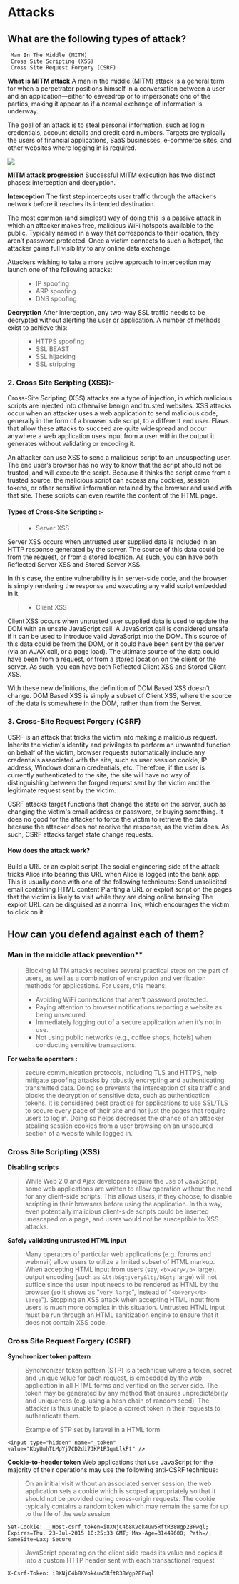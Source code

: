 # Attacks

## What are the following types of attack?
```
 Man In The Middle (MITM)
 Cross Site Scripting (XSS)
 Cross Site Request Forgery (CSRF)
```
**What is MITM attack**
A man in the middle (MITM) attack is a general term for when a perpetrator positions himself in a conversation between a user and an application—either to eavesdrop or to impersonate one of the parties, making it appear as if a normal exchange of information is underway.

The goal of an attack is to steal personal information, such as login credentials, account details and credit card numbers. Targets are typically the users of financial applications, SaaS businesses, e-commerce sites, and other websites where logging in is required.

![](https://i.imgur.com/52A8v7c.jpg)

**MITM attack progression**
Successful MITM execution has two distinct phases: interception and decryption.

**Interception**
The first step intercepts user traffic through the attacker’s network before it reaches its intended destination.

The most common (and simplest) way of doing this is a passive attack in which an attacker makes free, malicious WiFi hotspots available to the public. Typically named in a way that corresponds to their location, they aren’t password protected. Once a victim connects to such a hotspot, the attacker gains full visibility to any online data exchange.

Attackers wishing to take a more active approach to interception may launch one of the following attacks:

> * IP spoofing
> * ARP spoofing
> * DNS spoofing

**Decryption**
After interception, any two-way SSL traffic needs to be decrypted without alerting the user or application. A number of methods exist to achieve this:

> * HTTPS spoofing
> * SSL BEAST
> * SSL hijacking
> * SSL stripping

### 2. Cross Site Scripting (XSS):-
Cross-Site Scripting (XSS) attacks are a type of injection, in which malicious scripts are injected into otherwise benign and trusted websites. XSS attacks occur when an attacker uses a web application to send malicious code, generally in the form of a browser side script, to a different end user. Flaws that allow these attacks to succeed are quite widespread and occur anywhere a web application uses input from a user within the output it generates without validating or encoding it.

An attacker can use XSS to send a malicious script to an unsuspecting user. The end user’s browser has no way to know that the script should not be trusted, and will execute the script. Because it thinks the script came from a trusted source, the malicious script can access any cookies, session tokens, or other sensitive information retained by the browser and used with that site. These scripts can even rewrite the content of the HTML page.

#### Types of Cross-Site Scripting :-
> * Server XSS

Server XSS occurs when untrusted user supplied data is included in an HTTP response generated by the server. The source of this data could be from the request, or from a stored location. As such, you can have both Reflected Server XSS and Stored Server XSS.

In this case, the entire vulnerability is in server-side code, and the browser is simply rendering the response and executing any valid script embedded in it.

> * Client XSS

Client XSS occurs when untrusted user supplied data is used to update the DOM with an unsafe JavaScript call. A JavaScript call is considered unsafe if it can be used to introduce valid JavaScript into the DOM. This source of this data could be from the DOM, or it could have been sent by the server (via an AJAX call, or a page load). The ultimate source of the data could have been from a request, or from a stored location on the client or the server. As such, you can have both Reflected Client XSS and Stored Client XSS.

With these new definitions, the definition of DOM Based XSS doesn’t change. DOM Based XSS is simply a subset of Client XSS, where the source of the data is somewhere in the DOM, rather than from the Server.

### 3. Cross-Site Request Forgery (CSRF)

CSRF is an attack that tricks the victim into making a malicious request. Inherits the victim's identity and privileges to perform an unwanted function on behalf of the victim, browser requests automatically include any credentials associated with the site, such as user session cookie, IP address, Windows domain credentials, etc. Therefore, if the user is currently authenticated to the site, the site will have no way of distinguishing between the forged request sent by the victim and the legitimate request sent by the victim.

CSRF attacks target functions that change the state on the server, such as changing the victim's email address or password, or buying something. It does no good for the attacker to force the victim to retrieve the data because the attacker does not receive the response, as the victim does. As such, CSRF attacks target state change requests.

#### How does the attack work?
Build a URL or an exploit script
The social engineering side of the attack tricks Alice into bearing this URL when Alice is logged into the bank app. This is usually done with one of the following techniques:
Send unsolicited email containing HTML content
Planting a URL or exploit script on the pages that the victim is likely to visit while they are doing online banking
The exploit URL can be disguised as a normal link, which encourages the victim to click on it

## How can you defend against each of them?

### Man in the middle attack prevention**
> Blocking MITM attacks requires several practical steps on the part of users, as well as a combination of encryption and verification methods for applications.
> For users, this means:
> * Avoiding WiFi connections that aren’t password protected.
> * Paying attention to browser notifications reporting a website as being unsecured.
> * Immediately logging out of a secure application when it’s not in use.
> * Not using public networks (e.g., coffee shops, hotels) when conducting sensitive transactions.

**For website operators :**
> secure communication protocols, including TLS and HTTPS, help mitigate spoofing attacks by robustly encrypting and authenticating transmitted data. Doing so prevents the interception of site traffic and blocks the decryption of sensitive data, such as authentication tokens.
> It is considered best practice for applications to use SSL/TLS to secure every page of their site and not just the pages that require users to log in. Doing so helps decreases the chance of an attacker stealing session cookies from a user browsing on an unsecured section of a website while logged in.

### Cross Site Scripting (XSS)
**Disabling scripts**
> While Web 2.0 and Ajax developers require the use of JavaScript, some web applications are written to allow operation without the need for any client-side scripts. This allows users, if they choose, to disable scripting in their browsers before using the application. In this way, even potentially malicious client-side scripts could be inserted unescaped on a page, and users would not be susceptible to XSS attacks.

**Safely validating untrusted HTML input**

> Many operators of particular web applications (e.g. forums and webmail) allow users to utilize a limited subset of HTML markup. When accepting HTML input from users (say, `<b>very</b>` large), output encoding (such as `&lt;b&gt;very&lt;/b&gt;` large) will not suffice since the user input needs to be rendered as HTML by the browser (so it shows as "`very large`", instead of "`<b>very</b> large`"). Stopping an XSS attack when accepting HTML input from users is much more complex in this situation. Untrusted HTML input must be run through an HTML sanitization engine to ensure that it does not contain XSS code.

### Cross Site Request Forgery (CSRF)

**Synchronizer token pattern**
> Synchronizer token pattern (STP) is a technique where a token, secret and unique value for each request, is embedded by the web application in all HTML forms and verified on the server side. The token may be generated by any method that ensures unpredictability and uniqueness (e.g. using a hash chain of random seed). The attacker is thus unable to place a correct token in their requests to authenticate them.
> 
> Example of STP set by laravel in a HTML form:
> 
`<input type="hidden" name="_token" value="KbyUmhTLMpYj7CD2di7JKP1P3qmLlkPt" />`

**Cookie-to-header token**
Web applications that use JavaScript for the majority of their operations may use the following anti-CSRF technique:

> On an initial visit without an associated server session, the web application sets a cookie which is scoped appropriately so that it should not be provided during cross-origin requests. The cookie typically contains a random token which may remain the same for up to the life of the web session

`Set-Cookie: __Host-csrf_token=i8XNjC4b8KVok4uw5RftR38Wgp2BFwql; Expires=Thu, 23-Jul-2015 10:25:33 GMT; Max-Age=31449600; Path=/; SameSite=Lax; Secure`

> JavaScript operating on the client side reads its value and copies it into a custom HTTP header sent with each transactional request

```
X-Csrf-Token: i8XNjC4b8KVok4uw5RftR38Wgp2BFwql
```

